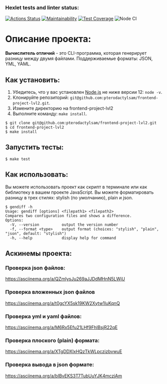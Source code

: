 ### Hexlet tests and linter status:
[![Actions Status](https://github.com/pterodactylsam/frontend-project-lvl2/workflows/hexlet-check/badge.svg)](https://github.com/pterodactylsam/frontend-project-lvl2/actions)
[![Maintainability](https://api.codeclimate.com/v1/badges/579149df8f041e461ef4/maintainability)](https://codeclimate.com/github/pterodactylsam/frontend-project-lvl2/maintainability)
[![Test Coverage](https://api.codeclimate.com/v1/badges/579149df8f041e461ef4/test_coverage)](https://codeclimate.com/github/pterodactylsam/frontend-project-lvl2/test_coverage)
![Node CI](https://github.com//pterodactylsam/frontend-project-lvl2/actions/workflows/nodejs.yml/badge.svg)

# Описание проекта: 
**Вычислитель отличий** - это CLI-программа, которая генерирует разницу между двумя файлами.
Поддерживаемые форматы: JSON, YML, YAML.

## Как установить:
1. Убедитесь, что у вас установлен [Node.js](https://nodejs.org/en/) не ниже версии 12: ```node -v```.
2. Клонируйте репозиторий: ```git@github.com:pterodactylsam/frontend-project-lvl2.git```.
3. Измените директорию на frontend-project-lvl2
4. Выполните команду: ```make install```.

```shell
$ git clone git@github.com:pterodactylsam/frontend-project-lvl2.git
$ cd frontend-project-lvl2
$ make install
```

## Запустить тесты:
```shell
$ make test
```

## Как использовать:
Вы можете использовать проект как скрипт в терминале или как библиотеку в вашем проекте JavaScript. Вы можете форматировать разницу в трех стилях: stylish (по умолчанию), plain и json.
```shell
$ gendiff -h
Usage: gendiff [options] <filepath1> <filepath2>
Compares two configuration files and shows a difference.
Options:
  -V, --version          output the version number
  -f, --format <type>    output format (choices: "stylish", "plain", "json", default: "stylish")
  -h, --help             display help for command
```

## Аскинемы проекта:
### Проверка json файлов: 
https://asciinema.org/a/QZmIysJu269aJJDdMHnN5LWjU
### Проверка вложенных json файлов
https://asciinema.org/a/t0gcYX5sk19KW2Xytw1luKqnQ
### Проверка yml и yaml файлов: 
https://asciinema.org/a/M6Rx5Efu21LHf9FhIBsjR22qE
### Проверка плоского (plain) формата: 
https://asciinema.org/a/XTgDDXlxHQzTkWLpczizbvwuE
### Проверка вывода в json формате: 
https://asciinema.org/a/bIBvEKS3T7TubUuYJK4mczjAm